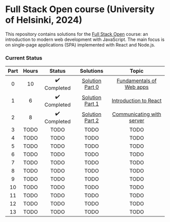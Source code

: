 # Full Stack Open course (University of Helsinki, 2024)

This repository contains solutions for the [Full Stack Open](https://fullstackopen.com/en/) course: an introduction to modern web development with JavaScript. The main focus is on single-page applications (SPA) implemented with React and Node.js.

### Current Status

| Part   | Hours         | Status          | Solutions | Topic                                                          |
| :----: | :-----------: | :-------------: | :-------: | :-------------------------------------------------------------: | 
| 0      | 10             | ✔️ Completed     | [Solution Part 0](https://github.com/gianlucaromeo/full-stack-open/tree/main/Part%200%20-%20Fundamentals%20of%20Web%20Apps) | [Fundamentals of Web apps](https://fullstackopen.com/en/part0) | 
| 1  | 6 | ✔️ Completed | [Solution Part 1](https://github.com/gianlucaromeo/full-stack-open/tree/main/Part%201%20-%20Introduction%20to%20React) | [Introduction to React](https://fullstackopen.com/en/part1) |
| 2  | 8 |  ✔️ Completed | [Solution Part 2](https://github.com/gianlucaromeo/full-stack-open/tree/main/Part%202%20-%20Communicating%20with%20server) | [Communicating with server](https://fullstackopen.com/en/part2) |
| 3  | TODO | TODO | TODO | TODO |
| 4  | TODO | TODO | TODO | TODO |
| 5  | TODO | TODO | TODO | TODO |
| 6  | TODO | TODO | TODO | TODO |
| 7  | TODO | TODO | TODO | TODO |
| 8  | TODO | TODO | TODO | TODO |
| 9  | TODO | TODO | TODO | TODO |
| 10 | TODO | TODO | TODO | TODO |
| 11 | TODO | TODO | TODO | TODO |
| 12 | TODO | TODO | TODO | TODO |
| 13 | TODO | TODO | TODO | TODO |
